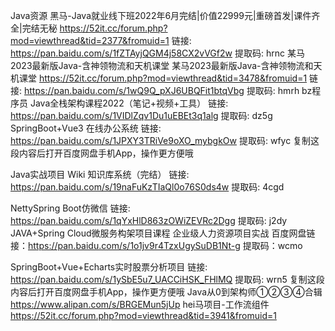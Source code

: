 Java资源
黑马-Java就业线下班2022年6月完结|价值22999元|重磅首发|课件齐全|完结无秘
https://52it.cc/forum.php?mod=viewthread&tid=2377&fromuid=1
链接: https://pan.baidu.com/s/1fZTAyjQGM4j58CX2vVGf2w 提取码: hrnc
某马2023最新版Java-含神领物流和天机课堂 
某马2023最新版Java-含神领物流和天机课堂
https://52it.cc/forum.php?mod=viewthread&tid=3478&fromuid=1
链接: https://pan.baidu.com/s/1wQ9Q_pXJ6UBQFit1btqVbg 提取码: hmrh
bz程序员 Java全栈架构课程2022（笔记+视频+工具）
链接: https://pan.baidu.com/s/1VIDlZqv1Du1uEBEt3q1alg 提取码: dz5g
SpringBoot+Vue3 在线办公系统
链接: https://pan.baidu.com/s/1JPXY3TRiVe9oXO_mybgkOw 提取码: wfyc 复制这段内容后打开百度网盘手机App，操作更方便哦
 
Java实战项目 Wiki 知识库系统（完结）
链接: https://pan.baidu.com/s/19naFuKzTIaQl0o76S0ds4w 提取码: 4cgd
 
NettySpring Boot仿微信
链接: https://pan.baidu.com/s/1qYxHlD863zOWiZEVRc2Dgg 提取码: j2dy
JAVA+Spring Cloud微服务构架项目课程 企业级人力资源项目实战 
百度网盘链接：https://pan.baidu.com/s/1o1jv9r4TzxUgySuDB1Nt-g 提取码：wcmo

 SpringBoot+Vue+Echarts实时股票分析项目
链接: https://pan.baidu.com/s/1ySbE5u7_UACCiHSK_FHlMQ 提取码: wrn5 复制这段内容后打开百度网盘手机App，操作更方便哦
Java从0到架构师①②③④合辑
https://www.alipan.com/s/BRGEMun5jUp
hei马项目-工作流组件
https://52it.cc/forum.php?mod=viewthread&tid=3941&fromuid=1